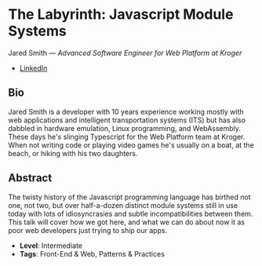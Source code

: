 # The Labyrinth: Javascript Module Systems

Jared Smith &mdash; *Advanced Software Engineer for Web Platform at Kroger*

- [LinkedIn](https://www.linkedin.com/in/jared-smith-32a03067)

## Bio

Jared Smith is a developer with 10 years experience working mostly with web applications and intelligent transportation systems (ITS) but has also dabbled in hardware emulation, Linux programming, and WebAssembly. These days he's slinging Typescript for the Web Platform team at Kroger. When not writing code or playing video games he's usually on a boat, at the beach, or hiking with his two daughters.

## Abstract

The twisty history of the Javascript programming language has birthed not one, not two, but over half-a-dozen distinct module systems still in use today with lots of idiosyncrasies and subtle incompatibilities between them. This talk will cover how we got here, and what we can do about now it as poor web developers just trying to ship our apps.

- **Level**: Intermediate
- **Tags**: Front-End &  Web, Patterns & Practices
  